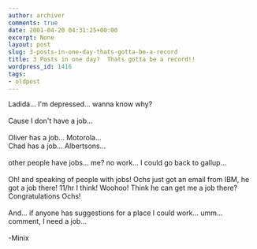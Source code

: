 ```yaml
---
author: archiver
comments: true
date: 2001-04-20 04:31:25+00:00
excerpt: None
layout: post
slug: 3-posts-in-one-day-thats-gotta-be-a-record
title: 3 Posts in one day?  Thats gotta be a record!!
wordpress_id: 1416
tags:
- oldpost
---
```


Ladida... I'm depressed... wanna know why?<br /><br />Cause I don't have a job...<br /><br />Oliver has a job... Motorola...<br />Chad has a job... Albertsons...<br /><br />other people have jobs... me?  no work... I could go back to gallup...<br /><br />Oh!  and speaking of people with jobs!  Ochs just got an email from IBM, he got a job there!  11/hr I think!  Woohoo!  Think he can get me a job there?  Congratulations Ochs!<br /><br />And... if anyone has suggestions for a place I could work... umm... comment, I need a job...<br /><br />-Minix